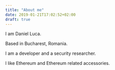 ```yaml
---
title: "About me"
date: 2019-01-21T17:02:52+02:00
draft: true
---
```


I am Daniel Luca.

Based in Bucharest, Romania.

I am a developer and a security researcher.

I like Ethereum and Ethereum related accessories.